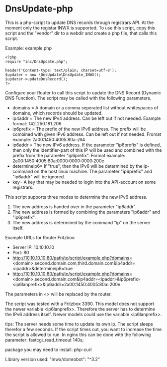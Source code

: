 # DnsUpdate-php

This is a php-script to update DNS records through registrars API. At the moment only the registar INWX is supported.
To use this script, copy this script and the "vendor" dir to a webdir and create a php file, that calls this script.

Example: example.php
```
<?php
require "inc/DnsUpdate.php";
 
header('Content-type: text/plain; charset=utf-8');
$updater = new \DnsUpdate\DnsUpdate_INWX();
$updater->updateDnsRecord();
?>
```

Configure your Router to call this script to update the DNS Record (Dynamic DNS Function). The script may be called with the 
following parameters.
- domains = A domain or a comma seperated list without whitespaces of domains, which records should be updated.
- ip4addr = The new IPv4 address. Can be left out if not needed. Example format: 142.250.181.206
- ip6prefix = The prefix of the new IPv6 address. The prefix will be combined with given IPv6 address. 
        Can be left out if not needed. Fromat example: 2a00:1450:4005:80a::/64
- ip6addr = The new IPv6 address. If the parameter "ip6prefix" is defined, then only the identifier-part of this IP 
        will be used and combined with the prefix from the parameter "ip6prefix".
        Format example: 2a00:1450:4005:80a:0000:0000:0000:200e
- determineip6= If "true", then the IPv6 will be determined by the ip-command on the host linux machine.
        The parameter "ip6prefix" and "ip6addr" will be ignored.
- key= A key that may be needed to login into the API-account on some registrars.

This script supports three modes to determine the new IPv6 address.
1. The new address is handed over in the parameter "ip6addr".
2. The new address is formed by combining the parameters "ip6addr" and "ip6prefix".
3. The new address is determined by the command "ip" on the server itself.

Example URLs for Router Fritzbox:
- Server IP: 10.10.10.10
- Port: 80
- http://10.10.10.10:80/path/to/script/example.php?domains=<domain\>,second.domain.com,third.domain.com&ip4addr=\<ipaddr\>&determineip6=true
- http://10.10.10.10:80/path/to/script/example.php?domains=<domain\>,second.domain.com&ip4addr=\<ipaddr\>&ip6prefix=\<ip6lanprefix\>&ip6addr=2a00:1450:4005:80a::200e

The parameters in \<\> will be replaced by the router.

The script was tested with a Fritzbox 3390. This model does not support the newer variable \<ip6lanprefix\>. 
Therefore the server has to determine the IPv6 address itself. Newer models could use the variable \<ip6lanprefix\>.

tips:
The server needs some time to update its own ip. The script sleeps therefor a few seconds. If the script times out, you want to increase the time the script is allowed to run. In nginx this can be done with the following parameter: fastcgi_read_timeout 140s;

package you may need to install: php-curl

Library version used:
"inwx/domrobot": "^3.2"
